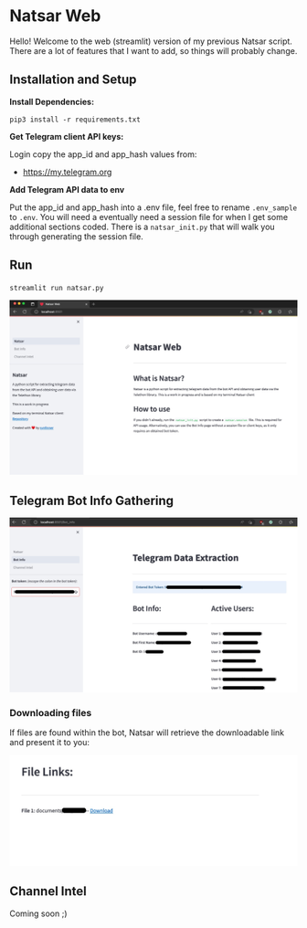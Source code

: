 # Natsar Web

Hello! Welcome to the web (streamlit) version of my previous Natsar script. There are a lot of features that I want to add, so things will probably change.

## Installation and Setup

**Install Dependencies:**

```
pip3 install -r requirements.txt
```

**Get Telegram client API keys:**

Login copy the app_id and app_hash values from:  

* https://my.telegram.org

**Add Telegram API data to env**

Put the app_id and app_hash into a .env file, feel free to rename `.env_sample` to `.env`. You will need a eventually need a session file for when I get some additional sections coded. There is a `natsar_init.py` that will walk you through generating the session file. 

## Run

`streamlit run natsar.py`

![](/images/page1.jpg)

## Telegram Bot Info Gathering

![](/images/bot_data.jpg)

### Downloading files

If files are found within the bot, Natsar will retrieve the downloadable link and present it to you: 

![](/images/file_download.jpg)

## Channel Intel

Coming soon ;)